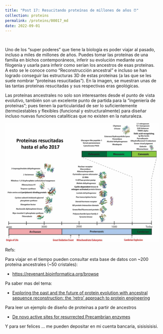 ```yaml
---
title: "Post 17: Resucitando proteínas de millones de años ⏰"
collection: proteins
permalink: /proteins/00017_md
date: 2022-09-01
---
```


&nbsp;

Uno de los “super poderes” que tiene la biología es poder viajar al pasado, incluso a miles de millones de años. Puedes tomar las proteínas de una familia en bichos contemporáneos, inferir su evolución mediante una filogenia y usarla para inferir como serían los ancestros de esas proteínas.  A esto se le conoce como “Reconstrucción ancestral” e incluso se han logrado conseguir las estructuras 3D de estas proteínas (a las que se les suele nombrar “proteínas resucitadas”). En la imagen, se muestran unas de las tantas proteínas resucitadas y sus respectivas eras geológicas.

Las proteínas ancestrales no solo son interesantes desde el punto de vista evolutivo, también son un excelente punto de partida para la “ingeniería de proteínas”; pues tienen la particularidad de ser lo suficientemente (termo)estables y flexibles (funcional y estructuralmente) para diseñar incluso nuevas funciones catalíticas que no existen en la naturaleza.

![img](/images/proteins/00017_ASR.jpg)


Refs:

Para viajar en el tiempo pueden consultar esta base de datos con ~200 proteína ancestrales (~50 cristales):
* <https://revenant.bioinformatica.org/browse> 

Pa saber mas del tema: 

* [Exploring the past and the future of protein evolution with ancestral sequence reconstruction: the ‘retro’ approach to protein engineering](https://portlandpress.com/biochemj/article-abstract/474/1/1/49393/Exploring-the-past-and-the-future-of-protein)

Para leer un ejemplo de diseño de proteínas a partir de ancestros 
* [De novo active sites for resurrected Precambrian enzymes](https://www.nature.com/articles/ncomms16113) 


Y para ser felices ... me pueden depositar en mi cuenta bancaria, sisisisisisi.
